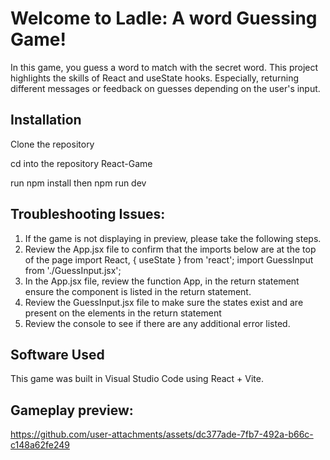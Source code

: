 # Welcome to Ladle: A word Guessing Game!

In this game, you guess a word to match with the secret word. This project highlights the skills of React and useState hooks. Especially, returning different messages or feedback on guesses depending on the user's input.

## Installation
<p>Clone the repository</p>
<p>cd into the repository React-Game</p>
<p>run npm install then npm run dev</p>

## Troubleshooting Issues:
<ol>
<li>If the game is not displaying in preview, please take the following steps.</li>


<li>Review the App.jsx file to confirm that the imports below are at the top of the page
        import React, { useState } from 'react';
        import GuessInput from './GuessInput.jsx';</li>

<li>In the App.jsx file, review the function App, in the return statement ensure the component <GuessInput /> is listed in the return statement. </li>

<li>Review the GuessInput.jsx file to make sure the states exist and are present on the elements in the return statement </li>

<li>Review the console to see if there are any additional error listed.</li>
</ol>

## Software Used
<p>This game was built in Visual Studio Code using React + Vite.</p>

## Gameplay preview: 

https://github.com/user-attachments/assets/dc377ade-7fb7-492a-b66c-c148a62fe249

